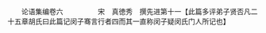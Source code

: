 <!-- { "loadSidebar": true } -->
　　论语集编卷六　　　　　宋　真徳秀　撰先进第十一【此篇多评弟子贤否凡二十五章胡氏曰此篇记闵子骞言行者四而其一直称闵子疑闵氏门人所记也】

